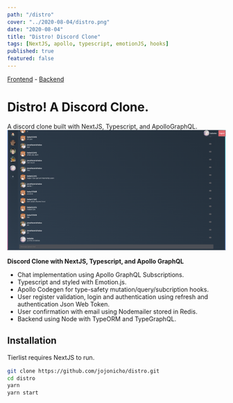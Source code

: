 ```yaml
---
path: "/distro"
cover: "../2020-08-04/distro.png"
date: "2020-08-04"
title: "Distro! Discord Clone"
tags: [NextJS, apollo, typescript, emotionJS, hooks]
published: true
featured: false
---
```


[Frontend](https://github.com/jojonicho/distro) - [Backend](https://github.com/jojonicho/node-graphql-jwt-auth)

# Distro! A Discord Clone.

A discord clone built with NextJS, Typescript, and ApolloGraphQL.
![gif-tierlist](./distro.png)

**Discord Clone with NextJS, Typescript, and Apollo GraphQL**<br>

- Chat implementation using Apollo GraphQL Subscriptions.
- Typescript and styled with Emotion.js.
- Apollo Codegen for type-safety mutation/query/subcription hooks.
- User register validation, login and authentication using refresh and authentication Json Web Token.
- User confirmation with email using Nodemailer stored in Redis.
- Backend using Node with TypeORM and TypeGraphQL.

## Installation

Tierlist requires NextJS to run.

```sh
git clone https://github.com/jojonicho/distro.git
cd distro
yarn
yarn start
```
